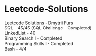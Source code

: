 # Leetcode-Solutions
Leetcode Solutions - Dmytrii Furs <br />
SQL - 45/45 (SQL Challenge - Completed)<br />
LinkedList - 40 <br />
Binary Search I - Completed <br />
Programming Skills I - Completed <br />
Bash - 4/4 <br />
